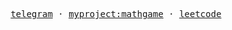 <p align="center">
  <samp>
    <a href="https://t.me/Bermingherm" target='_blank'>telegram</a> ·
    <a href="https://math-game-sepia.vercel.app/" target='_blank'>myproject:mathgame</a> ·
    <a href="https://leetcode.com/Derus15/" target='_blank'>leetcode</a>
  </samp>
</p>
